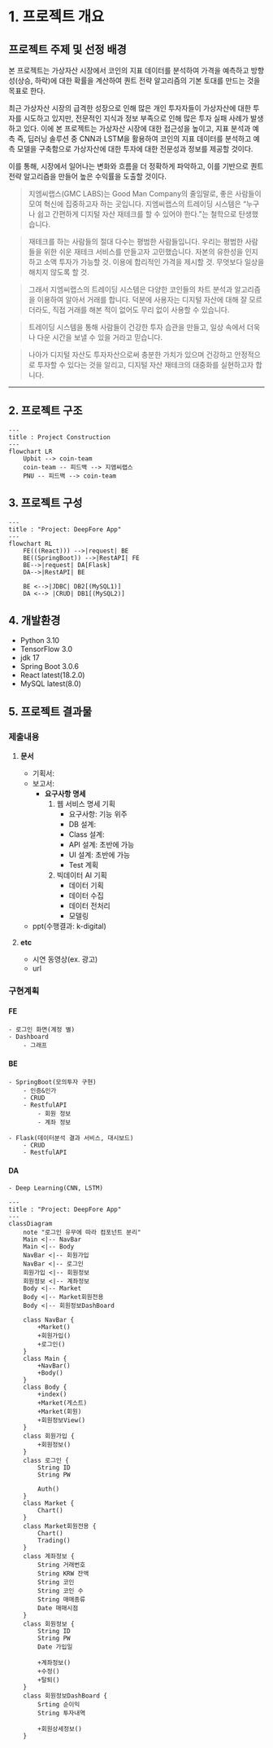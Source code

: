 # 1. 프로젝트 개요
## 프로젝트 주제 및 선정 배경
본 프로젝트는 가상자산 시장에서 코인의 지표 데이터를 분석하여 가격을 예측하고 방향성(상승, 하락)에 대한 확률을 계산하여 퀀트 전략 알고리즘의 기본 토대를 만드는 것을 목표로 한다.

최근 가상자산 시장의 급격한 성장으로 인해 많은 개인 투자자들이 가상자산에 대한 투자를 시도하고 있지만, 전문적인 지식과 정보 부족으로 인해 많은 투자 실패 사례가 발생하고 있다. 이에 본 프로젝트는 가상자산 시장에 대한 접근성을 높이고, 지표 분석과 예측 즉, 딥러닝 솔루션 중 CNN과 LSTM을 활용하여 코인의 지표 데이터를 분석하고 예측 모델을 구축함으로 가상자산에 대한 투자에 대한 전문성과 정보를 제공할 것이다. 

이를 통해, 시장에서 일어나는 변화와 흐름을 더 정확하게 파악하고, 이를 기반으로 퀀트 전략 알고리즘을 만들어 높은 수익률을 도출할 것이다.

> 지엠씨랩스(GMC LABS)는 Good Man Company의 줄임말로, 좋은 사람들이 모여 혁신에 집중하고자 하는 곳입니다.  지엠씨랩스의 트레이딩 시스템은 “누구나 쉽고 간편하게 디지털 자산 재테크를 할 수 있어야 한다.”는  철학으로 탄생했습니다.

> 재테크를 하는 사람들의 절대 다수는 평범한 사람들입니다. 우리는 평범한 사람들을 위한 쉬운 재테크 서비스를 만들고자 고민했습니다. 자본의 유한성을 인지하고 소액 투자가 가능할 것. 이용에 합리적인 가격을 제시할 것. 무엇보다 일상을 해치지 않도록 할 것.

> 그래서 지엠씨랩스의 트레이딩 시스템은 다양한 코인들의 차트 분석과 알고리즘을 이용하여 알아서 거래를 합니다.  덕분에 사용자는 디지털 자산에 대해 잘 모르더라도, 직접 거래를 해본 적이 없어도 무리 없이 사용할 수 있습니다.  

> 트레이딩 시스템을 통해 사람들이 건강한 투자 습관을 만들고, 일상 속에서 더욱 나 다운 시간을 보낼 수 있을 거라고 믿습니다.

> 나아가 디지털 자산도 투자자산으로써 충분한 가치가 있으며 건강하고 안정적으로 투자할 수 있다는 것을 알리고,  디지털 자산 재테크의 대중화를 실현하고자 합니다.

---

## 2. 프로젝트 구조
```mermaid
---
title : Project Construction
---
flowchart LR
    Upbit --> coin-team
    coin-team -- 피드백 --> 지앰씨랩스
    PNU -- 피드백 --> coin-team
```



## 3. 프로젝트 구성
```mermaid
---
title : "Project: DeepFore App"
---
flowchart RL
    FE(((React))) -->|request| BE
    BE((SpringBoot)) -->|RestAPI| FE
    BE-->|request| DA[Flask]
    DA-->|RestAPI| BE

    BE <-->|JDBC| DB2[(MySQL1)]
    DA <--> |CRUD| DB1[(MySQL2)]
```


## 4. 개발환경
- Python 3.10
- TensorFlow 3.0
- jdk 17
- Spring Boot 3.0.6
- React latest(18.2.0)
- MySQL latest(8.0)

## 5. 프로젝트 결과물
### 제출내용
1. **문서**
	- 기획서:
	- 보고서:
		- **요구사항 명세**
			1. 웹 서비스 명세 기획
				- 요구사항: 기능 위주
				- DB 설계: 
				- Class 설계:
				- API 설계: 초반에 가능
				- UI 설계: 초반에 가능
				- Test 계획
			2. 빅데이터 AI 기획
				- 데이터 기획
				- 데이터 수집
				- 데이터 전처리
				- 모델링
	-  ppt(수행결과: k-digital)

3. **etc**
	- 시연 동영상(ex. 광고)
	- url

### 구현계획
#### FE
	- 로그인 화면(계정 별)
	- Dashboard
		- 그래프

#### BE
	- SpringBoot(모의투자 구현)
		- 인증&인가
		- CRUD
		- RestfulAPI
			- 회원 정보
			- 계좌 정보

	- Flask(데이터분석 결과 서비스, 대시보드)
		- CRUD
		- RestfulAPI

#### DA
	- Deep Learning(CNN, LSTM)


```mermaid
---
title : "Project: DeepFore App"
---
classDiagram
	note "로그인 유무에 따라 컴포넌트 분리"
	Main <|-- NavBar
	Main <|-- Body
	NavBar <|-- 회원가입
	NavBar <|-- 로그인
	회원가입 <|-- 회원정보
	회원정보 <|-- 계좌정보
	Body <|-- Market
	Body <|-- Market회원전용
	Body <|-- 회원정보DashBoard

	class NavBar {
		+Market()
		+회원가입()
		+로그인()
	}
	class Main {
		+NavBar()
		+Body()
	}
	class Body {
		+index()
		+Market(게스트)
		+Market(회원)
		+회원정보View()
	}
	class 회원가입 {
		+회원정보()
	}
	class 로그인 {
		String ID
		String PW

		Auth()
	}
	class Market {
		Chart()
	}
	class Market회원전용 {
		Chart()
		Trading()
	}
	class 계좌정보 {
		String 거래번호
		String KRW 잔액
		String 코인
		String 코인 수
		String 매매종류
		Date 매매시점
	}
	class 회원정보 {
		String ID
		String PW
		Date 가입일
		
		+계좌정보()
		+수정()
		+탈퇴()
	}
	class 회원정보DashBoard {
		Srting 순이익
		String 투자내역

		+회원상세정보()
	}
```